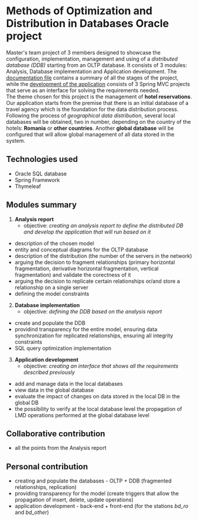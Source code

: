 # Methods of Optimization and Distribution in Databases Oracle project
Master's team project of 3 members designed to showcase the configuration, implementation, management and using of a _distributed database (DDB)_ starting from an OLTP database. It consists of 3 modules: Analysis, Database 
implementation and Application development. The [documentation file](https://github.com/AnaOlteanu/MODBD/blob/main/MODBD_documentation.pdf) 
contains a summary of all the stages of the project, while the [development of the application](https://github.com/AnaOlteanu/MODBD/tree/main/front-end_module) consists of 3 Spring MVC projects 
that serve as an interface for solving the requirements needed.  
The theme chosen for this project is the management of **hotel reservations**. Our application starts from the premise that there is an initial database of a travel agency which is the foundation for the data 
distribution process. Following the process of _geographical data distribution_, several local databases will be obtained, two in number, depending on the country of the hotels: **Romania** or **other countries**. 
Another **global database** will be configured that will allow global management of all data stored in the system.
## Technologies used
- Oracle SQL database
- Spring Framework
- Thymeleaf
## Modules summary
1. **Analysis report**
      - objective: _creating an analysis report to define the distributed DB and develop the application that will run based on it_
  - description of the chosen model
  - entity and conceptual diagrams for the OLTP database
  - description of the distribution (the number of the servers in the network)
  - arguing the decision to fragment relationships (primary horizontal fragmentation, derivative horizontal fragmentation, vertical fragmentation) and validate the corectness of it
  - arguing the decision to replicate certain relationships or/and store a relationship on a single server
  - defining the model constraints
2. **Database implementation**
      - objective: _defining the DDB based on the analysis report_
  - create and populate the DDB 
  - providind transparency for the entire model, ensuring data synchronization for replicated relationships, ensuring all integrity constraints
  - SQL query optimization implementation
3. **Application development**
      - objective: _creating an interface that shows all the requirements described previously_
  - add and manage data in the local databases
  - view data in the global database
  - evaluate the impact of changes on data stored in the local DB in the global DB
  - the possibility to verify at the local database level the propagation of LMD operations performed at the global database level
## Collaborative contribution
- all the points from the Analysis report
## Personal contribution
- creating and populate the databases - OLTP + DDB (fragmented relationships, replication)
- providing transparency for the model (create triggers that allow the propagation of insert, delete, update operations)
- application development - back-end + front-end (for the stations _bd_ro_ and _bd_other_)








